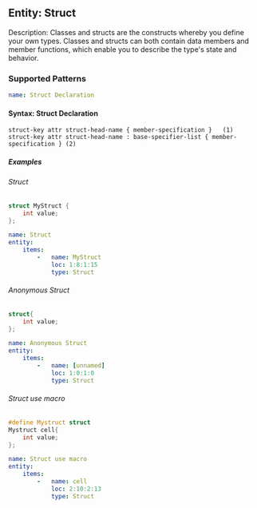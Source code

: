 ## Entity:  Struct

Description: Classes and structs are the constructs whereby you define your own types. Classes and structs can both contain data members and member functions, which enable you to describe the type's state and behavior.
### Supported Patterns

```yaml
name: Struct Declaration
```
#### Syntax: Struct Declaration

```text
struct-key attr struct-head-name { member-specification }	(1)	
struct-key attr struct-head-name : base-specifier-list { member-specification }	(2)	
```

##### Examples

###### Struct
```cpp
struct MyStruct {
    int value;
};
```
```yaml
name: Struct
entity:
    items:
        -   name: MyStruct
            loc: 1:8:1:15
            type: Struct
```

###### Anonymous Struct
```cpp
struct{
    int value;
};
```
```yaml
name: Anonymous Struct
entity:
    items:
        -   name: [unnamed]
            loc: 1:0:1:0
            type: Struct
```

###### Struct use macro
```cpp
#define Mystruct struct 
Mystruct cell{
    int value;
};
```
```yaml
name: Struct use macro
entity:
    items:
        -   name: cell
            loc: 2:10:2:13
            type: Struct
```